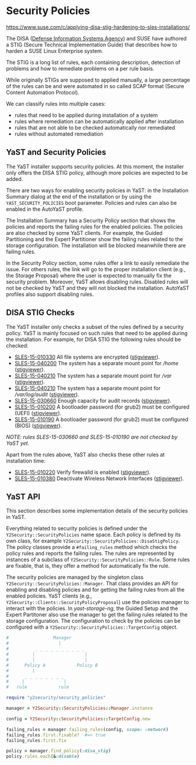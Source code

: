 # Security Policies

https://www.suse.com/c/applying-disa-stig-hardening-to-sles-installations/

The DISA ([Defense Information Systems Agency](https://disa.mil)) and SUSE have authored a STIG
(Secure Technical Implementation Guide) that describes how to harden a SUSE Linux Enterprise system.

The STIG is a long list of rules, each containing description, detection of problems and how to
remediate problems on a per rule basis.

While originally STIGs are supposed to applied manually, a large percentage of the rules can be and
were automated in so called SCAP format (Secure Content Automation Protocol).

We can classify rules into multiple cases:

* rules that need to be applied during installation of a system
* rules where remediation can be automatically applied after installation
* rules that are not able to be checked automatically nor remediated
* rules without automated remediation

## YaST and Security Policies

The YaST installer supports security policies. At this moment, the installer only offers the DISA
STIG policy, although more policies are expected to be added.

There are two ways for enabling security policies in YaST: in the Installation Summary dialog at
the end of the installation or by using the `YAST_SECURITY_POLICIES` boot parameter. Policies and
rules can also be enabled in the AutoYaST profile.

The Installation Summary has a Security Policy section that shows the policies and reports the
failing rules for the enabled policies. The policies are also checked by some YaST clients. For
example, the Guided Partitioning and the Expert Partitioner show the failing rules related to the
storage configuration. The installation will be blocked meanwhile there are failing rules.

In the Security Policy section, some rules offer a link to easily remediate the issue. For others
rules, the link will go to the proper installation client (e.g., the Storage Proposal) where the
user is expected to manually fix the security problem. Moreover, YaST allows disabling rules.
Disabled rules will not be checked by YaST and they will not blocked the installation. AutoYaST
profiles also support disabling rules.

## DISA STIG Checks

The YaST installer only checks a subset of the rules defined by a security policy. YaST is mainly
focused on such rules that need to be applied during the installation. For example, for DISA STIG
the following rules should be checked:

* [SLES-15-010330](http://static.open-scap.org/ssg-guides/ssg-sle15-guide-stig.html#xccdf_org.ssgproject.content_rule_encrypt_partitions]) All file systems are encrypted ([stigviewer](https://www.stigviewer.com/stig/suse_linux_enterprise_server_15/2022-06-06/finding/V-234831)).
* [SLES-15-040200](http://static.open-scap.org/ssg-guides/ssg-sle15-guide-stig.html#xccdf_org.ssgproject.content_rule_partition_for_home) The system has a separate mount point for */home* ([stigviewer](https://www.stigviewer.com/stig/suse_linux_enterprise_server_15/2021-03-04/finding/V-235004)).
* [SLES-15-040210](http://static.open-scap.org/ssg-guides/ssg-sle15-guide-stig.html#xccdf_org.ssgproject.content_rule_partition_for_var) The system has a separate mount point for */var* ([stigviewer](https://www.stigviewer.com/stig/suse_linux_enterprise_server_15/2021-06-14/finding/V-235005)).
* [SLES-15-040210](http://static.open-scap.org/ssg-guides/ssg-sle15-guide-stig.html#xccdf_org.ssgproject.content_rule_partition_for_var_log_audit) The system has a separate mount point for */var/log/audit* ([stigviewer](https://www.stigviewer.com/stig/suse_linux_enterprise_server_15/2022-06-06/finding/V-234980)).
* [SLES-15-030660](http://static.open-scap.org/ssg-guides/ssg-sle15-guide-stig.html#xccdf_org.ssgproject.content_rule_auditd_audispd_configure_sufficiently_large_partition) Enough capacity for audit records ([stigviewer](https://www.stigviewer.com/stig/suse_linux_enterprise_server_15/2022-06-06/finding/V-234965)).
* [SLES-15-010200](http://static.open-scap.org/ssg-guides/ssg-sle15-guide-stig.html#xccdf_org.ssgproject.content_group_uefi) A bootloader password (for grub2) must be configured (UEFI) ([stigviewer](https://www.stigviewer.com/stig/suse_linux_enterprise_server_15/2021-11-30/finding/V-234820)).
* [SLES-15-010190](http://static.open-scap.org/ssg-guides/ssg-sle15-guide-stig.html#xccdf_org.ssgproject.content_group_non-uefi) A bootloader password (for grub2) must be configured (BIOS) ([stigviewer](https://www.stigviewer.com/stig/suse_linux_enterprise_server_15/2022-02-11/finding/V-234819)).

*NOTE: rules SLES-15-030660 and SLES-15-010190 are not checked by YaST yet.*

Apart from the rules above, YaST also checks these other rules at installation time:

* [SLES-15-010220](http://static.open-scap.org/ssg-guides/ssg-sle15-guide-stig.html#xccdf_org.ssgproject.content_rule_service_firewalld_enabled) Verify firewalld is enabled ([stigviewer](https://www.stigviewer.com/stig/suse_linux_enterprise_server_15/2021-11-30/finding/V-234821)).
* [SLES-15-010380](http://static.open-scap.org/ssg-guides/ssg-sle15-guide-stig.html#xccdf_org.ssgproject.content_rule_wireless_disable_interfaces) Deactivate Wireless Network Interfaces ([stigviewer](https://www.stigviewer.com/stig/suse_linux_enterprise_server_15/2021-11-30/finding/V-234847)).


## YaST API

This section describes some implementation details of the security policies in YaST.

Everything related to security policies is defined under the `Y2Security::SecurityPolicies`
name space. Each policy is defined by its own class, for example
`Y2Security::SecurityPolicies::DisaStigPolicy`. The policy classes provide a `#failing_rules` method
which checks the policy rules and reports the failing rules. The rules are represented by instances
of a subclass of `Y2Security::SecurityPolicies::Rule`. Some rules are fixable, that is, they offer
a method for automatically fix the rule.

The security policies are managed by the singleton class `Y2Security::SecurityPolicies::Manager`.
That class provides an API for enabling and disabling policies and for getting the failing rules
from all the enabled policies. YaST clients (e.g., `Y2Security::Clients::SecurityPolicyProposal`)
use the policies manager to interact with the policies. In *yast-storage-ng*, the Guided Setup and
the Expert Partitoner also use the manager to get the failing rules related to the storage
configuration. The configuration to check by the policies can be configured with a
`Y2Security::SecurityPolicies::TargetConfig` object.

~~~ruby
#                 Manager
#                   |
#          _ _ _ _ _ _ _ _ _ _
#         |                   |
#         |                   |
#      Policy A            Policy B
#         |
#      _ _ _ _ _ _ _ _
#     |               |
#   rule            rule

require "y2security/security_policies"

manager = Y2Security::SecurityPolicies::Manager.instance

config = Y2Security::SecurityPolicies::TargetConfig.new

failing_rules = manager.failing_rules(config, scope: :network)
failing_rules.first.fixable?  #=> true
failing_rules.first.fix

policy = manager.find_policy(:disa_stig)
policy.rules.each(&:disable)
~~~
